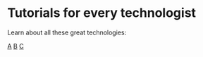 # Tutorials for every technologist

Learn about all these great technologies:

[A](./A/index.md)
[B](./B/index.md)
[C](./C/index.md)